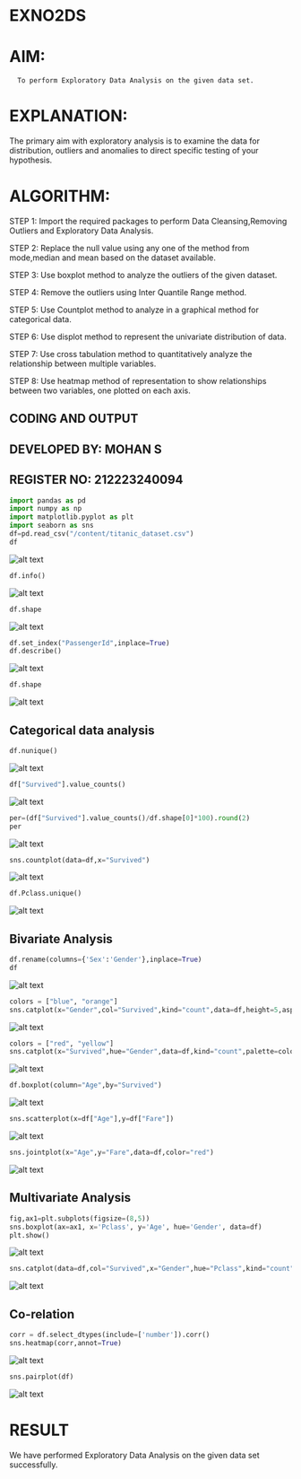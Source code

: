 # EXNO2DS
# AIM:
      To perform Exploratory Data Analysis on the given data set.
      
# EXPLANATION:
  The primary aim with exploratory analysis is to examine the data for distribution, outliers and anomalies to direct specific testing of your hypothesis.
  
# ALGORITHM:
STEP 1: Import the required packages to perform Data Cleansing,Removing Outliers and Exploratory Data Analysis.

STEP 2: Replace the null value using any one of the method from mode,median and mean based on the dataset available.

STEP 3: Use boxplot method to analyze the outliers of the given dataset.

STEP 4: Remove the outliers using Inter Quantile Range method.

STEP 5: Use Countplot method to analyze in a graphical method for categorical data.

STEP 6: Use displot method to represent the univariate distribution of data.

STEP 7: Use cross tabulation method to quantitatively analyze the relationship between multiple variables.

STEP 8: Use heatmap method of representation to show relationships between two variables, one plotted on each axis.

## CODING AND OUTPUT

## DEVELOPED BY: MOHAN S
## REGISTER NO: 212223240094

```python
import pandas as pd
import numpy as np
import matplotlib.pyplot as plt
import seaborn as sns
df=pd.read_csv("/content/titanic_dataset.csv")
df
```
![alt text](<Screenshot 2025-03-25 110054.png>)


```python
df.info()
```
![alt text](<Screenshot 2025-03-25 110231.png>)

```python
df.shape 
```
![alt text](<Screenshot 2025-03-25 110414.png>)

```python
df.set_index("PassengerId",inplace=True)
df.describe() 
```
![alt text](<Screenshot 2025-03-25 110620.png>)


```python
df.shape
```
![alt text](<Screenshot 2025-03-25 110717.png>)


## Categorical data analysis

```python
df.nunique()
```
![alt text](<Screenshot 2025-03-25 110808.png>)

```python
df["Survived"].value_counts()
```
![alt text](<Screenshot 2025-03-25 110858.png>)

```python
per=(df["Survived"].value_counts()/df.shape[0]*100).round(2)
per
```
![alt text](<Screenshot 2025-03-25 110947.png>)


```python
sns.countplot(data=df,x="Survived")
```
![alt text](<Screenshot 2025-03-25 111033.png>)

```python
df.Pclass.unique()
```
![alt text](<Screenshot 2025-03-25 111121.png>)


## Bivariate Analysis

```python
df.rename(columns={'Sex':'Gender'},inplace=True)
df
```
![alt text](<Screenshot 2025-03-25 111407.png>)

```python
colors = ["blue", "orange"] 
sns.catplot(x="Gender",col="Survived",kind="count",data=df,height=5,aspect=.7,palette=colors)
```
![alt text](<Screenshot 2025-03-25 111509.png>)

```python
colors = ["red", "yellow"]
sns.catplot(x="Survived",hue="Gender",data=df,kind="count",palette=colors)

```
![alt text](<Screenshot 2025-03-25 111600.png>)

```python
df.boxplot(column="Age",by="Survived")
```
![alt text](<Screenshot 2025-03-25 111703.png>)

```python
sns.scatterplot(x=df["Age"],y=df["Fare"])
```

![alt text](<Screenshot 2025-03-25 111749-1.png>)

```python
sns.jointplot(x="Age",y="Fare",data=df,color="red")
```
![alt text](<Screenshot 2025-03-25 111856-1.png>)

## Multivariate Analysis

```python
fig,ax1=plt.subplots(figsize=(8,5))
sns.boxplot(ax=ax1, x='Pclass', y='Age', hue='Gender', data=df)
plt.show()
```
![alt text](<Screenshot 2025-03-25 112138.png>)

```python
sns.catplot(data=df,col="Survived",x="Gender",hue="Pclass",kind="count")
```
![alt text](<Screenshot 2025-03-25 112225.png>)

## Co-relation

```python
corr = df.select_dtypes(include=['number']).corr()
sns.heatmap(corr,annot=True)
```
![alt text](<Screenshot 2025-03-25 112354.png>)

```python
sns.pairplot(df)
```
![alt text](<Screenshot 2025-03-25 112528.png>)




# RESULT
We have performed Exploratory Data Analysis on the given data set successfully.
